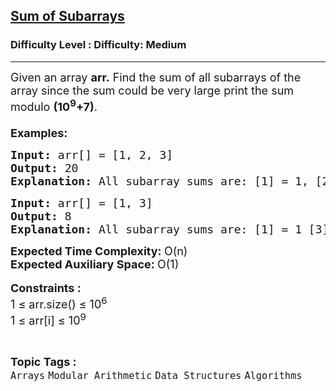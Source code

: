 <h2><a href="https://www.geeksforgeeks.org/problems/sum-of-subarrays2229/1?page=3&difficulty=Medium&status=unsolved,attempted&sortBy=accuracy">Sum of Subarrays</a></h2><h3>Difficulty Level : Difficulty: Medium</h3><hr><div class="problems_problem_content__Xm_eO"><p><span style="font-size: 18px;">Given an array <strong>arr.</strong> Find the sum of all subarrays of the array since the sum could be very large print the sum modulo <strong>(10<sup>9</sup>+7)</strong>.<br><br></span><span style="font-size: 18px;"><strong>Examples:</strong></span></p>
<pre><span style="font-size: 18px;"><strong>Input: </strong>arr[] = [1, 2, 3]
<strong>Output: </strong>20
<strong>Explanation: </strong>All subarray sums are: </span><span style="font-size: 18px;">[1] = 1, [2] = 2, [3] = 3, [1,2] = 3, [2,3] = 5, [1,2,3] = 6. Thus total sum is 1+2+3+3+5+6 = 20.</span></pre>
<pre><span style="font-size: 18px;"><strong>Input: </strong>arr[] = [1, 3]
<strong>Output: </strong>8<br></span><span style="font-size: 18px;"><strong>Explanation: </strong>All subarray sums are: [1] = 1 [3] = 3 [1,3] = 4. Thus total sum is 1+3+4 = 8.</span></pre>
<p><span style="font-size: 18px;"><strong>Expected Time Complexity: </strong>O(n)<br><strong>Expected Auxiliary Space: </strong>O(1)</span><br><br><span style="font-size: 18px;"><strong>Constraints :</strong><br>1 ≤ arr.size() ≤ 10<sup>6</sup><br>1 ≤ arr[i] ≤ 10<sup>9</sup></span></p></div><br><p><span style=font-size:18px><strong>Topic Tags : </strong><br><code>Arrays</code>&nbsp;<code>Modular Arithmetic</code>&nbsp;<code>Data Structures</code>&nbsp;<code>Algorithms</code>&nbsp;